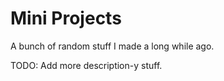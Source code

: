 # Mini Projects
A bunch of random stuff I made a long while ago.

TODO: Add more description-y stuff.
